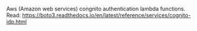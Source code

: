 Aws (Amazon web services) congnito authentication lambda functions. 
Read: https://boto3.readthedocs.io/en/latest/reference/services/cognito-idp.html
